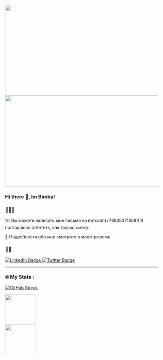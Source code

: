<div align="center">
  <img src="https://media.giphy.com/media/dWesBcTLavkZuG35MI/giphy.gif" width="600" height="300"/>
  <img src="https://media4.giphy.com/media/TilmLMmWrRYYHjLfub/giphy.gif?cid=790b7611beb2cc2dc7ac23840f0d46699b65b96b1cd95fa5&rid=giphy.gif&ct=g" width="600" height="300"/>
</div>

### Hi there 👋, Im Bimba!

### 👨🏻‍💻  


✉️ Вы можете написать мне письмо на ватсапп(+79835371808)! Я постараюсь ответить, как только смогу.

📄 Подробности обо мне смотрите в моем резюме.

### 🤝🏻 

<div id="badges">
  <a href="https://vk.com/mr_odno_ekspresso">
    <img src="https://img.shields.io/badge/VK-blue?style=for-the-badge" alt="LinkedIn Badge"/>
  </a>
  <a href="https://t.me/Bambino_Da">
    <img src="https://img.shields.io/badge/Telegram-blue?style=for-the-badge&logo=telegram&logoColor=white" alt="Twitter Badge"/>
  </a>
</div>

---

### :fire: My Stats :

[![GitHub Streak](http://github-readme-streak-stats.herokuapp.com?user=DalaevBC&theme=dark&background=000000)](https://git.io/streak-stats)

<div id="header" align="left">
  <img src="https://media.giphy.com/media/M9gbBd9nbDrOTu1Mqx/giphy.gif" width="100"/>
</div>
<div id="header" align="left">
  <img src="https://media.giphy.com/media/KAq5w47R9rmTuvWOWa/giphy.gif" width="100"/>
</div>
<!--

**DalaevBC/DalaevBC** is a ✨ _special_ ✨ repository because its `README.md` (this file) appears on your GitHub profile.
